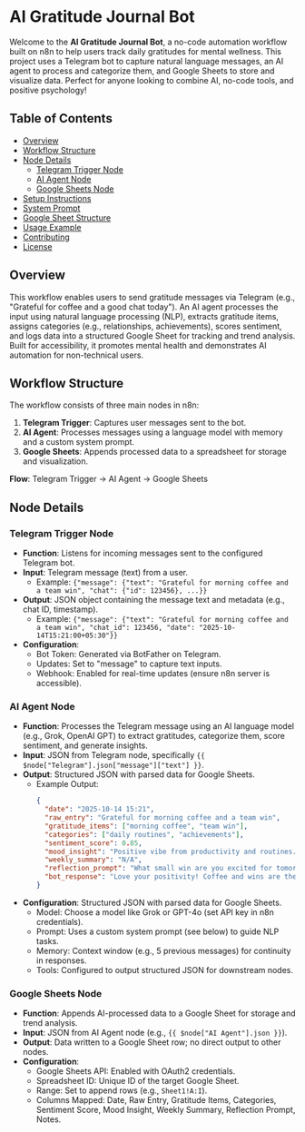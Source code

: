 # AI Gratitude Journal Bot

Welcome to the **AI Gratitude Journal Bot**, a no-code automation workflow built on n8n to help users track daily gratitudes for mental wellness. This project uses a Telegram bot to capture natural language messages, an AI agent to process and categorize them, and Google Sheets to store and visualize data. Perfect for anyone looking to combine AI, no-code tools, and positive psychology!

## Table of Contents
- [Overview](#overview)
- [Workflow Structure](#workflow-structure)
- [Node Details](#node-details)
  - [Telegram Trigger Node](#telegram-trigger-node)
  - [AI Agent Node](#ai-agent-node)
  - [Google Sheets Node](#google-sheets-node)
- [Setup Instructions](#setup-instructions)
- [System Prompt](#system-prompt)
- [Google Sheet Structure](#google-sheet-structure)
- [Usage Example](#usage-example)
- [Contributing](#contributing)
- [License](#license)

## Overview
This workflow enables users to send gratitude messages via Telegram (e.g., "Grateful for coffee and a good chat today"). An AI agent processes the input using natural language processing (NLP), extracts gratitude items, assigns categories (e.g., relationships, achievements), scores sentiment, and logs data into a structured Google Sheet for tracking and trend analysis. Built for accessibility, it promotes mental health and demonstrates AI automation for non-technical users.

## Workflow Structure
The workflow consists of three main nodes in n8n:
1. **Telegram Trigger**: Captures user messages sent to the bot.
2. **AI Agent**: Processes messages using a language model with memory and a custom system prompt.
3. **Google Sheets**: Appends processed data to a spreadsheet for storage and visualization.

**Flow**: Telegram Trigger → AI Agent → Google Sheets

## Node Details

### Telegram Trigger Node
- **Function**: Listens for incoming messages sent to the configured Telegram bot.
- **Input**: Telegram message (text) from a user.
  - Example: `{"message": {"text": "Grateful for morning coffee and a team win", "chat": {"id": 123456}, ...}}`
- **Output**: JSON object containing the message text and metadata (e.g., chat ID, timestamp).
  - Example: `{"message": {"text": "Grateful for morning coffee and a team win", "chat_id": 123456, "date": "2025-10-14T15:21:00+05:30"}}`
- **Configuration**:
  - Bot Token: Generated via BotFather on Telegram.
  - Updates: Set to "message" to capture text inputs.
  - Webhook: Enabled for real-time updates (ensure n8n server is accessible).

### AI Agent Node
- **Function**: Processes the Telegram message using an AI language model (e.g., Grok, OpenAI GPT) to extract gratitudes, categorize them, score sentiment, and generate insights.
- **Input**: JSON from Telegram node, specifically `{{ $node["Telegram"].json["message"]["text"] }}`.
- **Output**: Structured JSON with parsed data for Google Sheets.
  - Example Output:
    ```json
    {
      "date": "2025-10-14 15:21",
      "raw_entry": "Grateful for morning coffee and a team win",
      "gratitude_items": ["morning coffee", "team win"],
      "categories": ["daily routines", "achievements"],
      "sentiment_score": 0.85,
      "mood_insight": "Positive vibe from productivity and routines.",
      "weekly_summary": "N/A",
      "reflection_prompt": "What small win are you excited for tomorrow?",
      "bot_response": "Love your positivity! Coffee and wins are the best. 🌟 Logged to your journal!"
    }

- **Configuration**: Structured JSON with parsed data for Google Sheets.
  - Model: Choose a model like Grok or GPT-4o (set API key in n8n credentials).
  - Prompt: Uses a custom system prompt (see below) to guide NLP tasks.
  - Memory: Context window (e.g., 5 previous messages) for continuity in responses.
  - Tools: Configured to output structured JSON for downstream nodes.
 
### Google Sheets Node
- **Function**: Appends AI-processed data to a Google Sheet for storage and trend analysis.
- **Input**: JSON from AI Agent node (e.g., `{{ $node["AI Agent"].json }}`).
- **Output**: Data written to a Google Sheet row; no direct output to other nodes.
- **Configuration**:
  - Google Sheets API: Enabled with OAuth2 credentials.
  - Spreadsheet ID: Unique ID of the target Google Sheet.
  - Range: Set to append rows (e.g., `Sheet1!A:I`).
  - Columns Mapped: Date, Raw Entry, Gratitude Items, Categories, Sentiment Score, Mood Insight, Weekly Summary, Reflection Prompt, Notes.
